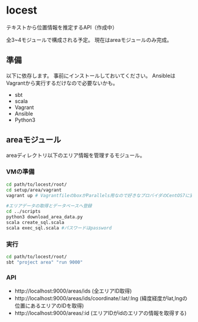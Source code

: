 # locest
テキストから位置情報を推定するAPI（作成中）

全3~4モジュールで構成される予定。
現在はareaモジュールのみ完成。

## 準備

以下に依存します。
事前にインストールしておいてください。
AnsibleはVagrantから実行するだけなので必要ないかも。

- sbt
- scala
- Vagrant
- Ansible
- Python3

## areaモジュール

areaディレクトリ以下のエリア情報を管理するモジュール。

### VMの準備

```bash
cd path/to/locest/root/
cd setup/area/vagrant
vagrant up # VagrantfileのboxがParallels用なので好きなプロバイダのCentOS7に変更

#エリアデータの取得とデータベースへ登録
cd ../scripts
python3 download_area_data.py
scala create_sql.scala
scala exec_sql.scala #パスワードはpassword
```

### 実行

```bash
cd path/to/locest/root/
sbt "project area" "run 9000"
```

### API

- http://localhost:9000/areas/ids (全エリアID取得)
- http://localhost:9000/areas/ids/coordinate/:lat/:lng (緯度経度がlat,lngの位置にあるエリアのIDを取得)
- http://localhost:9000/areas/:id (エリアIDがidのエリアの情報を取得する)



